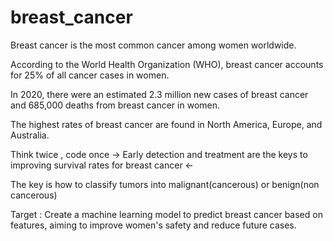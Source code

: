 # breast_cancer
Breast cancer is the most common cancer among women worldwide.

According to the World Health Organization (WHO), breast cancer accounts for 25% of all cancer cases in women.

In 2020, there were an estimated 2.3 million new cases of breast cancer and 685,000 deaths from breast cancer in women.

The highest rates of breast cancer are found in North America, Europe, and Australia.

Think twice , code once
-> Early detection and treatment are the keys to improving survival rates for breast cancer <-

The key is how to classify tumors into malignant(cancerous) or benign(non cancerous)

Target : Create a machine learning model to predict breast cancer based on features, aiming to improve women's safety and reduce future cases.

